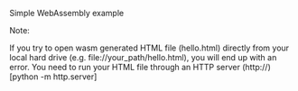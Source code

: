 Simple WebAssembly example

Note:

If you try to open wasm generated HTML file (hello.html) directly 
from your local hard drive (e.g. file://your_path/hello.html), 
you will end up with an error.
You need to run your HTML file through an HTTP server 
(http://) [python -m http.server]
